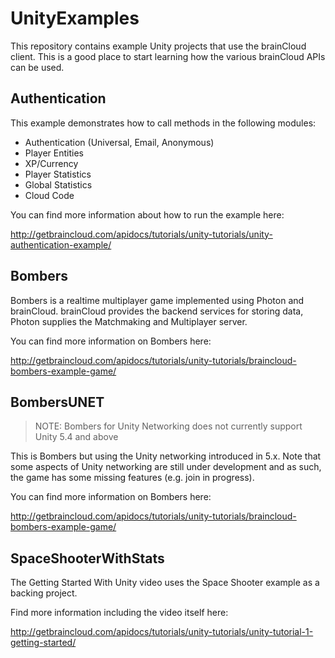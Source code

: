 # UnityExamples

This repository contains example Unity projects that use the brainCloud client. This is a good place to start learning how the various brainCloud APIs can be used.

## Authentication

This example demonstrates how to call methods in the following modules:

- Authentication (Universal, Email, Anonymous)
- Player Entities
- XP/Currency
- Player Statistics
- Global Statistics
- Cloud Code

You can find more information about how to run the example here:

http://getbraincloud.com/apidocs/tutorials/unity-tutorials/unity-authentication-example/

## Bombers

Bombers is a realtime multiplayer game implemented using Photon and brainCloud. brainCloud provides the backend services for storing data, Photon supplies the Matchmaking and Multiplayer server.

You can find more information on Bombers here:

http://getbraincloud.com/apidocs/tutorials/unity-tutorials/braincloud-bombers-example-game/

## BombersUNET

> NOTE: Bombers for Unity Networking does not currently support Unity 5.4 and above

This is Bombers but using the Unity networking introduced in 5.x. Note that some aspects of Unity networking are still under development and as such, the game has some missing features (e.g. join in progress).

You can find more information on Bombers here:

http://getbraincloud.com/apidocs/tutorials/unity-tutorials/braincloud-bombers-example-game/

## SpaceShooterWithStats

The Getting Started With Unity video uses the Space Shooter example as a backing project.

Find more information including the video itself here:

http://getbraincloud.com/apidocs/tutorials/unity-tutorials/unity-tutorial-1-getting-started/
